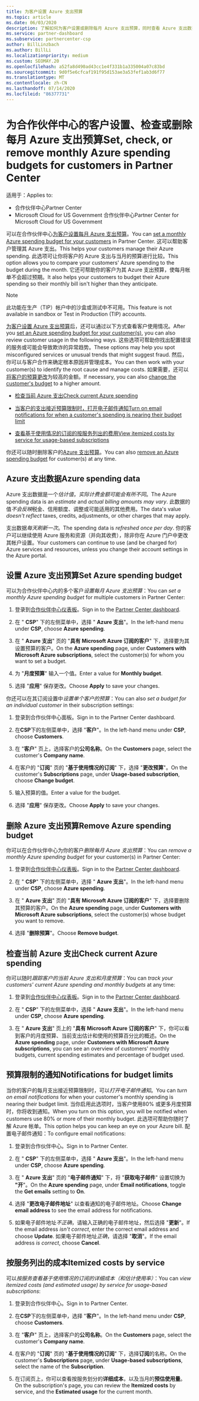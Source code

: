```yaml
---
title: 为客户设置 Azure 支出预算
ms.topic: article
ms.date: 06/03/2020
description: 了解如何为客户设置或删除每月 Azure 支出预算，同时查看 Azure 支出数据并设置与预算相关的通知。
ms.service: partner-dashboard
ms.subservice: partnercenter-csp
author: BillLinzbach
ms.author: BillLi
ms.localizationpriority: medium
ms.custom: SEOMAY.20
ms.openlocfilehash: a52fa8d490ad43cc1e4f331b1a335004a07c83bd
ms.sourcegitcommit: 9d0f5e6cfcaf191f95d153ae3a53fef1ab3d6f77
ms.translationtype: MT
ms.contentlocale: zh-CN
ms.lasthandoff: 07/14/2020
ms.locfileid: "86377731"
---
```

# <a name="set-check-or-remove-monthly-azure-spending-budgets-for-customers-in-partner-center"></a><span data-ttu-id="da530-103">为合作伙伴中心的客户设置、检查或删除每月 Azure 支出预算</span><span class="sxs-lookup"><span data-stu-id="da530-103">Set, check, or remove monthly Azure spending budgets for customers in Partner Center</span></span>

<span data-ttu-id="da530-104">适用于：</span><span class="sxs-lookup"><span data-stu-id="da530-104">Applies to:</span></span>

- <span data-ttu-id="da530-105">合作伙伴中心</span><span class="sxs-lookup"><span data-stu-id="da530-105">Partner Center</span></span>
- <span data-ttu-id="da530-106">Microsoft Cloud for US Government 合作伙伴中心</span><span class="sxs-lookup"><span data-stu-id="da530-106">Partner Center for Microsoft Cloud for US Government</span></span>

<span data-ttu-id="da530-107">可以在合作伙伴中心[为客户设置每月 Azure 支出预算](#set-azure-spending-budget)。</span><span class="sxs-lookup"><span data-stu-id="da530-107">You can [set a monthly Azure spending budget for your customers](#set-azure-spending-budget) in Partner Center.</span></span> <span data-ttu-id="da530-108">这可以帮助客户管理其 Azure 支出。</span><span class="sxs-lookup"><span data-stu-id="da530-108">This helps your customers manage their Azure spending.</span></span> <span data-ttu-id="da530-109">此选项可让你将客户的 Azure 支出与当月的预算进行比较。</span><span class="sxs-lookup"><span data-stu-id="da530-109">This option allows you to compare your customers' Azure spending to the budget during the month.</span></span> <span data-ttu-id="da530-110">它还可帮助你的客户为其 Azure 支出预算，使每月帐单不会超过预期。</span><span class="sxs-lookup"><span data-stu-id="da530-110">It also helps your customers to budget their Azure spending so their monthly bill isn't higher than they anticipate.</span></span>

> [!NOTE]  
> <span data-ttu-id="da530-111">此功能在生产（TIP）帐户中的沙盒或测试中不可用。</span><span class="sxs-lookup"><span data-stu-id="da530-111">This feature is not available in sandbox or Test in Production (TIP) accounts.</span></span>

<span data-ttu-id="da530-112">[为客户设置 Azure 支出预算](#set-azure-spending-budget)后，还可以通过以下方式查看客户使用情况。</span><span class="sxs-lookup"><span data-stu-id="da530-112">After you [set an Azure spending budget for your customer(s)](#set-azure-spending-budget), you can also review customer usage in the following ways.</span></span> <span data-ttu-id="da530-113">这些选项可帮助你找出配置错误的服务或可能会导致欺诈的异常趋势。</span><span class="sxs-lookup"><span data-stu-id="da530-113">These options may help you spot misconfigured services or unusual trends that might suggest fraud.</span></span> <span data-ttu-id="da530-114">然后，你可以与客户合作来确定根本原因并管理成本。</span><span class="sxs-lookup"><span data-stu-id="da530-114">You can then work with your customer(s) to identify the root cause and manage costs.</span></span> <span data-ttu-id="da530-115">如果需要，还可以[将客户的预算更改](#set-azure-spending-budget)为较高的金额。</span><span class="sxs-lookup"><span data-stu-id="da530-115">If necessary, you can also [change the customer's budget](#set-azure-spending-budget) to a higher amount.</span></span>

- [<span data-ttu-id="da530-116">检查当前 Azure 支出</span><span class="sxs-lookup"><span data-stu-id="da530-116">Check current Azure spending</span></span>](#check-current-azure-spending)

- [<span data-ttu-id="da530-117">当客户的支出接近预算限制时，打开电子邮件通知</span><span class="sxs-lookup"><span data-stu-id="da530-117">Turn on email notifications for when a customer's spending is nearing their budget limit</span></span>](#notifications-for-budget-limits)

- [<span data-ttu-id="da530-118">查看基于使用情况的订阅的按服务列出的费用</span><span class="sxs-lookup"><span data-stu-id="da530-118">View itemized costs by service for usage-based subscriptions</span></span>](#itemized-costs-by-service)

<span data-ttu-id="da530-119">你还可以随时删除客户的[Azure 支出预算](#remove-azure-spending-budget)。</span><span class="sxs-lookup"><span data-stu-id="da530-119">You can also [remove an Azure spending budget](#remove-azure-spending-budget) for customer(s) at any time.</span></span>

## <a name="azure-spending-data"></a><span data-ttu-id="da530-120">Azure 支出数据</span><span class="sxs-lookup"><span data-stu-id="da530-120">Azure spending data</span></span>

<span data-ttu-id="da530-121">Azure 支出数据是一个*估计值*，*实际计费金额可能会有所不同*。</span><span class="sxs-lookup"><span data-stu-id="da530-121">The Azure spending data is an *estimate* and *actual billing amounts may vary*.</span></span> <span data-ttu-id="da530-122">此数据的值*不会反映*税金、信用额度、调整或可能适用的其他费用。</span><span class="sxs-lookup"><span data-stu-id="da530-122">The data's value *doesn't reflect* taxes, credits, adjustments, or other charges that may apply.</span></span>

<span data-ttu-id="da530-123">支出数据*每天刷新一次*。</span><span class="sxs-lookup"><span data-stu-id="da530-123">The spending data is *refreshed once per day*.</span></span> <span data-ttu-id="da530-124">你的客户可以继续使用 Azure 服务和资源（并向其收费），除非你在 Azure 门户中更改其帐户设置。</span><span class="sxs-lookup"><span data-stu-id="da530-124">Your customers can continue to use (and be charged for) Azure services and resources, unless you change their account settings in the Azure portal.</span></span>

## <a name="set-azure-spending-budget"></a><span data-ttu-id="da530-125">设置 Azure 支出预算</span><span class="sxs-lookup"><span data-stu-id="da530-125">Set Azure spending budget</span></span>

<span data-ttu-id="da530-126">可以为合作伙伴中心内的多个客户*设置每月 Azure 支出预算*：</span><span class="sxs-lookup"><span data-stu-id="da530-126">You can *set a monthly Azure spending budget* for multiple customers in Partner Center:</span></span>

1. <span data-ttu-id="da530-127">登录到[合作伙伴中心仪表板](https://partner.microsoft.com/dashboard/)。</span><span class="sxs-lookup"><span data-stu-id="da530-127">Sign in to the [Partner Center dashboard](https://partner.microsoft.com/dashboard/).</span></span>

2. <span data-ttu-id="da530-128">在 " **CSP**" 下的左侧菜单中，选择 " **Azure 支出**"。</span><span class="sxs-lookup"><span data-stu-id="da530-128">In the left-hand menu under **CSP**, choose **Azure spending**.</span></span>

3. <span data-ttu-id="da530-129">在 " **Azure 支出**" 页的 "**具有 Microsoft Azure 订阅的客户**" 下，选择要为其设置预算的客户。</span><span class="sxs-lookup"><span data-stu-id="da530-129">On the **Azure spending** page, under **Customers with Microsoft Azure subscriptions**, select the customer(s) for whom you want to set a budget.</span></span>

4. <span data-ttu-id="da530-130">为 "**月度预算**" 输入一个值。</span><span class="sxs-lookup"><span data-stu-id="da530-130">Enter a value for **Monthly budget**.</span></span>

5. <span data-ttu-id="da530-131">选择 "**应用**" 保存更改。</span><span class="sxs-lookup"><span data-stu-id="da530-131">Choose **Apply** to save your changes.</span></span>

<span data-ttu-id="da530-132">你还可以在其订阅设置中*设置单个客户的预算*：</span><span class="sxs-lookup"><span data-stu-id="da530-132">You can also *set a budget for an individual customer* in their subscription settings:</span></span>

1. <span data-ttu-id="da530-133">登录到合作伙伴中心面板。</span><span class="sxs-lookup"><span data-stu-id="da530-133">Sign in to the Partner Center dashboard.</span></span>

2. <span data-ttu-id="da530-134">在**CSP**下的左侧菜单中，选择 "**客户**"。</span><span class="sxs-lookup"><span data-stu-id="da530-134">In the left-hand menu under **CSP**, choose **Customers**.</span></span>

3. <span data-ttu-id="da530-135">在 "**客户**" 页上，选择客户的**公司名称**。</span><span class="sxs-lookup"><span data-stu-id="da530-135">On the **Customers** page, select the customer's **Company name**.</span></span>

4. <span data-ttu-id="da530-136">在客户的 "**订阅**" 页的 "**基于使用情况的订阅**" 下，选择 "**更改预算**"。</span><span class="sxs-lookup"><span data-stu-id="da530-136">On the customer's **Subscriptions** page, under **Usage-based subscription**, choose **Change budget**.</span></span>

5. <span data-ttu-id="da530-137">输入预算的值。</span><span class="sxs-lookup"><span data-stu-id="da530-137">Enter a value for the budget.</span></span>

6. <span data-ttu-id="da530-138">选择 "**应用**" 保存更改。</span><span class="sxs-lookup"><span data-stu-id="da530-138">Choose **Apply** to save your changes.</span></span>

## <a name="remove-azure-spending-budget"></a><span data-ttu-id="da530-139">删除 Azure 支出预算</span><span class="sxs-lookup"><span data-stu-id="da530-139">Remove Azure spending budget</span></span>

<span data-ttu-id="da530-140">你可以在合作伙伴中心为你的客户*删除每月 Azure 支出预算*：</span><span class="sxs-lookup"><span data-stu-id="da530-140">You can *remove a monthly Azure spending budget* for your customer(s) in Partner Center:</span></span>

1. <span data-ttu-id="da530-141">登录到[合作伙伴中心仪表板](https://partner.microsoft.com/dashboard/)。</span><span class="sxs-lookup"><span data-stu-id="da530-141">Sign in to the [Partner Center dashboard](https://partner.microsoft.com/dashboard/).</span></span>

2. <span data-ttu-id="da530-142">在 " **CSP**" 下的左侧菜单中，选择 " **Azure 支出**"。</span><span class="sxs-lookup"><span data-stu-id="da530-142">In the left-hand menu under **CSP**, choose **Azure spending**.</span></span>

3. <span data-ttu-id="da530-143">在 " **Azure 支出**" 页的 "**具有 Microsoft Azure 订阅的客户**" 下，选择要删除其预算的客户。</span><span class="sxs-lookup"><span data-stu-id="da530-143">On the **Azure spending** page, under **Customers with Microsoft Azure subscriptions**, select the customer(s) whose budget you want to remove.</span></span>

4. <span data-ttu-id="da530-144">选择 "**删除预算**"。</span><span class="sxs-lookup"><span data-stu-id="da530-144">Choose **Remove budget**.</span></span>

## <a name="check-current-azure-spending"></a><span data-ttu-id="da530-145">检查当前 Azure 支出</span><span class="sxs-lookup"><span data-stu-id="da530-145">Check current Azure spending</span></span>

<span data-ttu-id="da530-146">你可以随时*跟踪客户的当前 Azure 支出和月度预算*：</span><span class="sxs-lookup"><span data-stu-id="da530-146">You can *track your customers' current Azure spending and monthly budgets* at any time:</span></span>

1. <span data-ttu-id="da530-147">登录到[合作伙伴中心仪表板](https://partner.microsoft.com/dashboard/)。</span><span class="sxs-lookup"><span data-stu-id="da530-147">Sign in to the [Partner Center dashboard](https://partner.microsoft.com/dashboard/).</span></span>

2. <span data-ttu-id="da530-148">在 " **CSP**" 下的左侧菜单中，选择 " **Azure 支出**"。</span><span class="sxs-lookup"><span data-stu-id="da530-148">In the left-hand menu under **CSP**, choose **Azure spending**.</span></span>

3. <span data-ttu-id="da530-149">在 " **Azure 支出**" 页上的 "**具有 Microsoft Azure 订阅的客户**" 下，你可以看到客户的月度预算、当前支出估计和使用的预算百分比的概述。</span><span class="sxs-lookup"><span data-stu-id="da530-149">On the **Azure spending** page, under **Customers with Microsoft Azure subscriptions**, you can see an overview of customers' monthly budgets, current spending estimates and percentage of budget used.</span></span>

## <a name="notifications-for-budget-limits"></a><span data-ttu-id="da530-150">预算限制的通知</span><span class="sxs-lookup"><span data-stu-id="da530-150">Notifications for budget limits</span></span>

<span data-ttu-id="da530-151">当你的客户的每月支出接近预算限制时，可以*打开电子邮件通知*。</span><span class="sxs-lookup"><span data-stu-id="da530-151">You can *turn on email notifications* for when your customer's monthly spending is nearing their budget limit.</span></span> <span data-ttu-id="da530-152">当你启用此选项时，当客户使用80% 或更多月度预算时，你将收到通知。</span><span class="sxs-lookup"><span data-stu-id="da530-152">When you turn on this option, you will be notified when customers use 80% or more of their monthly budget.</span></span> <span data-ttu-id="da530-153">此选项可帮助你随时了解 Azure 帐单。</span><span class="sxs-lookup"><span data-stu-id="da530-153">This option helps you can keep an eye on your Azure bill.</span></span> <span data-ttu-id="da530-154">配置电子邮件通知：</span><span class="sxs-lookup"><span data-stu-id="da530-154">To configure email notifications:</span></span>

1. <span data-ttu-id="da530-155">登录到合作伙伴中心。</span><span class="sxs-lookup"><span data-stu-id="da530-155">Sign in to Partner Center.</span></span>

2. <span data-ttu-id="da530-156">在 " **CSP**" 下的左侧菜单中，选择 " **Azure 支出**"。</span><span class="sxs-lookup"><span data-stu-id="da530-156">In the left-hand menu under **CSP**, choose **Azure spending**.</span></span>

3. <span data-ttu-id="da530-157">在 " **Azure 支出**" 页的 "**电子邮件通知**" 下，将 "**获取电子邮件**" 设置切换为 **"开**"。</span><span class="sxs-lookup"><span data-stu-id="da530-157">On the **Azure spending** page, under **Email notifications**, toggle the **Get emails** setting to **On**.</span></span>

4. <span data-ttu-id="da530-158">选择 "**更改电子邮件地址**" 以查看通知的电子邮件地址。</span><span class="sxs-lookup"><span data-stu-id="da530-158">Choose **Change email address** to see the email address for notifications.</span></span>

5. <span data-ttu-id="da530-159">如果电子邮件地址*不正确*，请输入正确的电子邮件地址，然后选择 "**更新**"。</span><span class="sxs-lookup"><span data-stu-id="da530-159">If the email address *isn't correct*, enter the correct email address and choose **Update**.</span></span> <span data-ttu-id="da530-160">如果电子邮件地址*正确*，请选择 "**取消**"。</span><span class="sxs-lookup"><span data-stu-id="da530-160">If the email address *is correct*, choose **Cancel**.</span></span>

## <a name="itemized-costs-by-service"></a><span data-ttu-id="da530-161">按服务列出的成本</span><span class="sxs-lookup"><span data-stu-id="da530-161">Itemized costs by service</span></span>

<span data-ttu-id="da530-162">可以*按服务查看基于使用情况的订阅的详细成本（和估计使用率）*：</span><span class="sxs-lookup"><span data-stu-id="da530-162">You can *view itemized costs (and estimated usage) by service for usage-based subscriptions*:</span></span>

1. <span data-ttu-id="da530-163">登录到合作伙伴中心。</span><span class="sxs-lookup"><span data-stu-id="da530-163">Sign in to Partner Center.</span></span>

2. <span data-ttu-id="da530-164">在**CSP**下的左侧菜单中，选择 "**客户**"。</span><span class="sxs-lookup"><span data-stu-id="da530-164">In the left-hand menu under **CSP**, choose **Customers**.</span></span>

3. <span data-ttu-id="da530-165">在 "**客户**" 页上，选择客户的**公司名称**。</span><span class="sxs-lookup"><span data-stu-id="da530-165">On the **Customers** page, select the customer's **Company name**.</span></span>

4. <span data-ttu-id="da530-166">在客户的 "**订阅**" 页的 "**基于使用情况的订阅**" 下，选择**订阅**的名称。</span><span class="sxs-lookup"><span data-stu-id="da530-166">On the customer's **Subscriptions** page, under **Usage-based subscriptions**, select the name of the **Subscription**.</span></span>

5. <span data-ttu-id="da530-167">在订阅页上，你可以查看按服务划分的**详细成本**，以及当月的**预估使用量**。</span><span class="sxs-lookup"><span data-stu-id="da530-167">On the subscription's page, you can review the **Itemized costs** by service, and the **Estimated usage** for the current month.</span></span>
